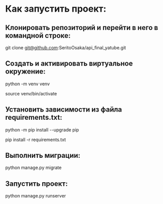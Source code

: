 # Как запустить проект:
## Клонировать репозиторий и перейти в него в командной строке:

git clone git@github.com:SeritoOsaka/api_final_yatube.git

## Cоздать и активировать виртуальное окружение:
python -m venv venv

source venv/bin/activate

## Установить зависимости из файла requirements.txt:
python -m pip install --upgrade pip

pip install -r requirements.txt

## Выполнить миграции:
python manage.py migrate

## Запустить проект:
python manage.py runserver

